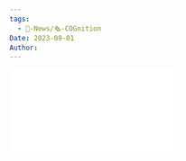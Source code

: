 ```yaml
---
tags:
  - 📰-News/🗞️-COGnition
Date: 2023-09-01
Author: 
---
```

![COGNition-fall-2023.pdf](../../../Attachments/COGNition-fall-2023.pdf)